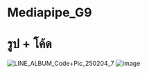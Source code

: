 # Mediapipe_G9
# รูป + โค้ด



![LINE_ALBUM_Code+Pic_250204_7](https://github.com/user-attachments/assets/f77c0f7a-5de1-434e-a9d3-d66c161aa6c8)
![image](https://github.com/user-attachments/assets/dc92f1ee-6eb3-485b-a112-9805550b67f0)
